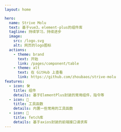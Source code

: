 ```yaml
---
layout: home

hero:
  name: Strive Molu
  text: 基于vue3，element-plus的组件库
  tagline: 持续学习，持续进步
  image:
    src: /logo.svg
    alt: 网页的logo图标
  actions:
    - theme: brand
      text: 开始
      link: /pages/component/table
    - theme: alt
      text: 在 GitHub 上查看
      link: https://github.com/zhoubaos/strive-molu
features:
  - icon: 🛠️
    title: 组件
    details: 基于ElementPlus封装的常用组件，指令等
  - icon: 🚗
    title: 工具函数
    details: 内置一些常用的工具函数
  - icon: 🏀
    title: fetch库
    details: 基于axios封装的前端接口请求库
---
```

